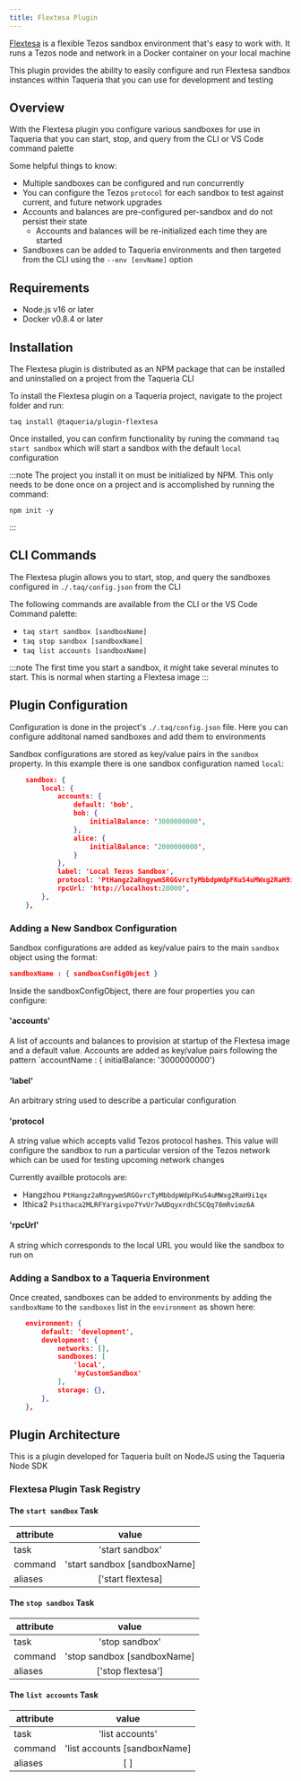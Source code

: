 ```yaml
---
title: Flextesa Plugin
---
```


[Flextesa](https://tezos.gitlab.io/flextesa/) is a flexible Tezos sandbox environment that's easy to work with. It runs a Tezos node and network in a Docker container on your local machine

This plugin provides the ability to easily configure and run Flextesa sandbox instances within Taqueria that you can use for development and testing
 
## Overview

With the Flextesa plugin you configure various sandboxes for use in Taqueria that you can start, stop, and query from the CLI or VS Code command palette


Some helpful things to know:
- Multiple sandboxes can be configured and run concurrently
- You can configure the Tezos `protocol` for each sandbox to test against current, and future network upgrades
- Accounts and balances are pre-configured per-sandbox and do not persist their state
    - Accounts and balances will be re-initialized each time they are started
- Sandboxes can be added to Taqueria environments and then targeted from the CLI using the `--env [envName]` option 

## Requirements

- Node.js v16 or later
- Docker v0.8.4 or later

## Installation

The Flextesa plugin is distributed as an NPM package that can be installed and uninstalled on a project from the Taqueria CLI

To install the Flextesa plugin on a Taqueria project, navigate to the project folder and run:
```shell
taq install @taqueria/plugin-flextesa
```

Once installed, you can confirm functionality by runing the command `taq start sandbox` which will start a sandbox with the default `local` configuration

:::note
The project you install it on must be initialized by NPM. This only needs to be done once on a project and is accomplished by running the command:
```shell
npm init -y
``` 
:::

## CLI Commands

The Flextesa plugin allows you to start, stop, and query the sandboxes configured in `./.taq/config.json` from the CLI

The following commands are available from the CLI or the VS Code Command palette:
- `taq start sandbox [sandboxName]`
- `taq stop sandbox [sandboxName]`
- `taq list accounts [sandboxName]`

:::note
The first time you start a sandbox, it might take several minutes to start. This is normal when starting a Flextesa image
:::

## Plugin Configuration

Configuration is done in the project's `./.taq/config.json` file. Here you can configure additonal named sandboxes and add them to environments

Sandbox configurations are stored as key/value pairs in the `sandbox` property. In this example there is one sandbox configuration named `local`:
```json
    sandbox: {
        local: {
            accounts: {
                default: 'bob',
                bob: {
                    initialBalance: '3000000000',
                },
                alice: {
                    initialBalance: '2000000000',
                }
            },
            label: 'Local Tezos Sandbox',
            protocol: 'PtHangz2aRngywmSRGGvrcTyMbbdpWdpFKuS4uMWxg2RaH9i1qx',
            rpcUrl: 'http://localhost:20000',
        },
    },
```

### Adding a New Sandbox Configuration

Sandbox configurations are added as key/value pairs to the main `sandbox` object using the format:
```json
sandboxName : { sandboxConfigObject }
```

Inside the sandboxConfigObject, there are four properties you can configure:
#### 'accounts'

A list of accounts and balances to provision at startup of the Flextesa image and a default value. Accounts are added as key/value pairs following the pattern `accountName : { initialBalance: '3000000000'}

#### 'label'
An arbitrary string used to describe a particular configuration

#### 'protocol

A string value which accepts valid Tezos protocol hashes. This value will configure the sandbox to run a particular version of the Tezos network which can be used for testing upcoming network changes

Currently availble protocols are:
- Hangzhou `PtHangz2aRngywmSRGGvrcTyMbbdpWdpFKuS4uMWxg2RaH9i1qx`
- Ithica2  `Psithaca2MLRFYargivpo7YvUr7wUDqyxrdhC5CQq78mRvimz6A`

#### 'rpcUrl'

A string which corresponds to the local URL you would like the sandbox to run on

### Adding a Sandbox to a Taqueria Environment

Once created, sandboxes can be added to environments by adding the `sandboxName` to the `sandboxes` list in the `environment` as shown here:
```json
    environment: {
        default: 'development',
        development: {
            networks: [],
            sandboxes: [
                'local',
                'myCustomSandbox'
            ],
            storage: {},
        },
    },
```

## Plugin Architecture

This is a plugin developed for Taqueria built on NodeJS using the Taqueria Node SDK

### Flextesa Plugin Task Registry

#### The `start sandbox` Task

|  attribute |  value                         |  
|------------|:------------------------------:|
|  task      | 'start sandbox'                | 
|  command   | 'start sandbox [sandboxName]   | 
|  aliases   | ['start flextesa]              |  


#### The `stop sandbox` Task

|  attribute |  value                         | 
|------------|:------------------------------:|
|  task      | 'stop sandbox'                 | 
|  command   | 'stop sandbox [sandboxName]    | 
|  aliases   | ['stop flextesa']              |  

#### The `list accounts` Task

|  attribute |  value                         | 
|------------|:------------------------------:|
|  task      | 'list accounts'                | 
|  command   | 'list accounts [sandboxName]   | 
|  aliases   | [ ]                            |  


